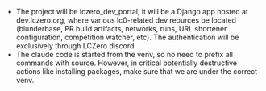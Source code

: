 - The project will be lczero_dev_portal, it will be a Django app hosted at dev.lczero.org, where various lc0-related dev reources be located (blunderbase, PR build artifacts, networks, runs, URL shortener configuration, competition watcher, etc). The authentication will be exclusively through LCZero discord.
- The claude code is started from the venv, so no need to prefix all commands with source. However, in critical potentially destructive actions like installing packages, make sure that we are under the correct venv.